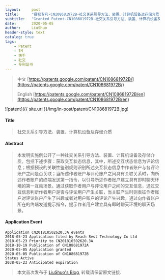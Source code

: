 ```yaml
---
layout:     post
title:      "授权专利-CN108681972B-社交关系引导方法、装置、计算机设备及存储介质"
subtitle:   "Granted Patent-CN108681972B-社交关系引导方法、装置、计算机设备及存储介质"
date:       2020-05-05
author:     LiuShuo
header-style: text
catalog: true
tags:
    - Patent
    - IM
    - 快手
    - 社交
    - 专利证书
---
```

> 中文 [https://patents.google.com/patent/CN108681972B/](https://patents.google.com/patent/CN108681972B/)
>
> English [https://patents.google.com/patent/CN108681972B/en](https://patents.google.com/patent/CN108681972B/en)

![patent]({{ site.url }}/img/in-post/patent/CN108681972B.jpg)
#### Title
> 社交关系引导方法、装置、计算机设备及存储介质









#### Abstract
> 本发明实施例公开了一种社交关系引导方法、装置、计算机设备及存储介质，包括下述步骤：获取交互状态信息，其中，所述交互状态信息为评论信息；根据预设的关联性鉴别规则识别所述交互状态信息中作者账户与各评论账户之间是否关联；当所述作者账户与评论账户之间具有关联关系时，向所述作者账户的终端发送第一指令，以引导所述作者账户建立具有即时聊天环境的第一互动场景。通过获取作者用户与评论用户之间的交互信息，通过交互信息判断作者用户是否与评论用户产生关联，当关联产生时则表征作者账户对评论账户产生了兴趣或者对用户账户的评论产生兴趣，通过向作者账户所在的终端发送提示指令，提示作者用户建立具有即时聊天环境的聊天场景。









#### Application Event
```
Application CN201810502620.3A events 
2018-05-23 Application filed by Reach Best Technology Co Ltd
2018-05-23 Priority to CN201810502620.3A
2018-10-19 Publication of CN108681972A
2020-05-05 Application granted
2020-05-05 Publication of CN108681972B
Status Active
2038-05-23 Anticipated expiration
```
> 本文首次发布于 [LiuShuo's Blog](https://liushuo.me), 
转载请保留原文链接.
